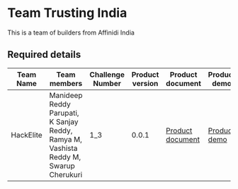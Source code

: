 # Team Trusting India

This is a team of builders from Affinidi India 

## Required details

| Team Name | Team members | Challenge Number | Product version | Product document | Product demo | User guide | Source code | Developer guide |
|--|--|--|--|--|--|--|--|--|
| HackElite | Manideep Reddy Parupati, K Sanjay Reddy, Ramya M, Vashista Reddy M, Swarup Cherukuri  | 1_3 | 0.0.1 | [Product document](https://docs.google.com/document/d/1SUTqJawlnsGSnIjAyvvyC_1vsffHgeP2dI1qqBsLIT4/edit?usp=sharing) | [Product demo](https://youtu.be/9rDUxKo1FFU) | [User guide](https://docs.google.com/document/d/1QmRxmTX5Y7u_2vJOyVmiXivODgPNdyI5B_JF6F8Pbgg/edit?usp=sharing) | [Source code](https://github.com/SanjayReddy91/Scholarship-Application-) | [Developer guide](https://docs.google.com/document/d/1Py4Iz6ZjyGaS-k2VQ6DY2dM8S25swrRrrFIhzdhJNR0/edit?usp=sharing) |
